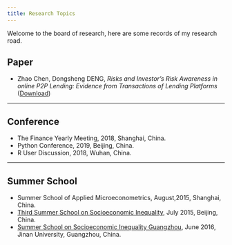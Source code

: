 ```yaml
---
title: Research Topics
---
```


Welcome to the board of research, here are some records of my research road.

## Paper

+  Zhao Chen, Dongsheng DENG, *Risks and Investor’s Risk Awareness in online P2P Lending: Evidence from Transactions of Lending Platforms* ([Download](/research/p2p_investor_2017.pdf))

---
## Conference
+ The Finance Yearly Meeting, 2018, Shanghai, China.
+ Python Conference, 2019, Beijing, China.
+ R User Discussion, 2018, Wuhan, China.

---
## Summer School
+ Summer School of Applied Microeconometrics, August,2015, Shanghai, China.
+ [Third Summer School on Socioeconomic Inequality](https://hceconomics.uchicago.edu/events/third-summer-school-socioeconomic-inequality-beijing-2015), July 2015, Beijing, China.
+ [Summer School on Socioeconomic Inequality Guangzhou](https://hceconomics.uchicago.edu/events/summer-school-socioeconomic-inequality-guangzhou-sssi-2016-guangzhou-jinan-university), June 2016, Jinan University, Guangzhou, China.
